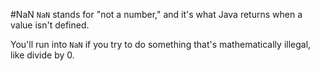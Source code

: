 #NaN
`NaN` stands for "not a number," and it's what Java returns when a value isn't defined.

You'll run into `NaN` if you try to do something that's mathematically illegal, like divide by 0.